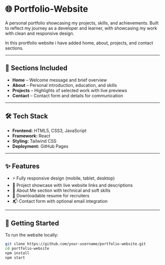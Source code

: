 # 🌐 Portfolio-Website
A personal portfolio showcasing my projects, skills, and achievements. Built to reflect my journey as a developer and learner, with showcasing my work with clean and responsive design.

In this prortfolio website i have added home, about, projects, and contact sections.

---

## 📁 Sections Included

- **Home** – Welcome message and brief overview  
- **About** – Personal introduction, education, and skills  
- **Projects** – Highlights of selected work with live previews  
- **Contact** – Contact form and details for communication  

---

## 🛠️ Tech Stack

- **Frontend:** HTML5, CSS3, JavaScript  
- **Framework:** React  
- **Styling:** Tailwind CSS  
- **Deployment:** GitHub Pages  

---

## ✨ Features

- ⚡ Fully responsive design (mobile, tablet, desktop)  
- 📂 Project showcase with live website links and descriptions  
- 👤 About Me section with technical and soft skills  
- 📄 Downloadable resume for recruiters  
- 📬 Contact form with optional email integration  

---

## 🚀 Getting Started

To run the website locally:

```bash
git clone https://github.com/your-username/portfolio-website.git
cd portfolio-website
npm install
npm start

